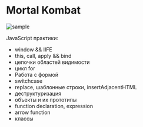 # Mortal Kombat
![sample](../screenshots/sample.png)

JavaScript практики:
- window && IIFE
- this, call, apply && bind
- цепочки областей видимости
- цикл for
- Работа с формой
- switchcase
- replace, шаблонные строки, insertAdjacentHTML
- деструктуризация
- объекты и их прототипы
- function declaration, expression
- arrow function
- классы
